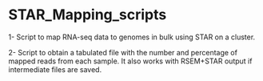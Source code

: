 # STAR_Mapping_scripts

1- Script to map RNA-seq data to genomes in bulk using STAR on a cluster.

2- Script to obtain a tabulated file with the number and percentage of mapped reads from each sample. It also works with RSEM+STAR output if intermediate files are saved.
    
